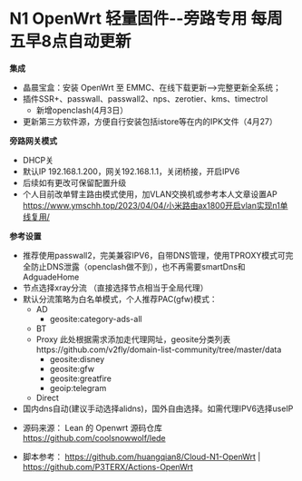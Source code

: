 # N1 OpenWrt 轻量固件--旁路专用 每周五早8点自动更新

**集成**
- 晶晨宝盒：安装 OpenWrt 至 EMMC、在线下载更新——>完整更新全系统；
- 插件SSR+、passwall、passwall2、nps、zerotier、kms、timectrol
  - 新增openclash(4月3日）
- 更新第三方软件源，方便自行安装包括istore等在内的IPK文件（4月27）


**旁路网关模式**
- DHCP关
- 默认IP 192.168.1.200，网关192.168.1.1，关闭桥接，开启IPV6
- 后续如有更改可保留配置升级
- 个人目前改单臂主路由模式使用，加VLAN交换机或参考本人文章设置AP https://www.ymschh.top/2023/04/04/小米路由ax1800开启vlan实现n1单线复用/

**参考设置**
- 推荐使用passwall2，完美兼容IPV6，自带DNS管理，使用TPROXY模式可完全防止DNS泄露（openclash做不到），也不再需要smartDns和AdguadeHome
- 节点选择xray分流 （直接选择节点相当于全局代理）
- 默认分流策略为白名单模式，个人推荐PAC(gfw)模式：
   - AD
     - geosite:category-ads-all
   - BT
   - Proxy  此处根据需求添加走代理网址，geosite分类列表https://github.com/v2fly/domain-list-community/tree/master/data
     - geosite:disney
     - geosite:gfw
     - geosite:greatfire
     - geoip:telegram
   - Direct
- 国内dns自动(建议手动选择alidns)，国外自由选择。如需代理IPV6选择useIP

* 源码来源： Lean 的 Openwrt 源码仓库 https://github.com/coolsnowwolf/lede
- 脚本参考： https://github.com/huangqian8/Cloud-N1-OpenWrt | https://github.com/P3TERX/Actions-OpenWrt
